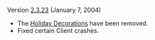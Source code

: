 Version [2.3.23](2.3.23.md) (January 7, 2004)

- The [Holiday Decorations](../etc/Holiday_Decorations.md) have been removed.
- Fixed certain Client crashes.


